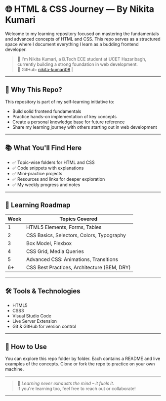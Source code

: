 # 🌐 HTML & CSS Journey — By Nikita Kumari

Welcome to my learning repository focused on mastering the fundamentals and advanced concepts of HTML and CSS. This repo serves as a structured space where I document everything I learn as a budding frontend developer.

> 🚀 I'm Nikita Kumari, a B.Tech ECE student at UCET Hazaribagh, currently building a strong foundation in web development.  
> 🔗 GitHub: [nikita-kumari08](https://github.com/nikitakumari-08) |

---

## 🧠 Why This Repo?

This repository is part of my self-learning initiative to:
- Build solid frontend fundamentals
- Practice hands-on implementation of key concepts
- Create a personal knowledge base for future reference 
- Share my learning journey with others starting out in web development

---

## 📚 What You'll Find Here

- ✅ Topic-wise folders for HTML and CSS
- ✅ Code snippets with explanations
- ✅ Mini-practice projects
- ✅ Resources and links for deeper exploration
- ✅ My weekly progress and notes

---

## 📅 Learning Roadmap

| Week | Topics Covered |
|------|----------------|
| 1 | HTML5 Elements, Forms, Tables |
| 2 | CSS Basics, Selectors, Colors, Typography |
| 3 | Box Model, Flexbox |
| 4 | CSS Grid, Media Queries |
| 5 | Advanced CSS: Animations, Transitions |
| 6+ | CSS Best Practices, Architecture (BEM, DRY) |

---

## 🛠️ Tools & Technologies

- HTML5
- CSS3
- Visual Studio Code
- Live Server Extension
- Git & GitHub for version control

---

## 📝 How to Use

You can explore this repo folder by folder. Each contains a README and live examples of the concepts. Clone or fork the repo to practice on your own machine.

---

> 💬 *Learning never exhausts the mind – it fuels it.*  
> If you're learning too, feel free to reach out or collaborate!

---
